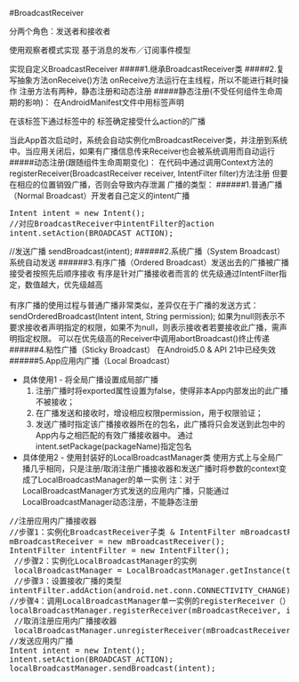 #BroadcastReceiver
<p>分两个角色：发送者和接收者 

使用观察者模式实现 基于消息的发布／订阅事件模型</p>
实现自定义BroadcastReceiver
#####1.继承BroadcastReceiver类
#####2.复写抽象方法onReceive()方法
onReceive方法运行在主线程，所以不能进行耗时操作
注册方法有两种，静态注册和动态注册
#####静态注册(不受任何组件生命周期的影响)：
在AndroidManifest文件中用<receiver>标签声明 <p>
在该标签下通过<intent-filter>标签中的 <action>标签确定接受什么action的广播<p>
当此App首次启动时，系统会自动实例化mBroadcastReceiver类，并注册到系统中。当应用关闭后，如果有广播信息传来Receiver也会被系统调用而自动运行
#####动态注册(跟随组件生命周期变化)：
在代码中通过调用Context方法的registerReceiver(BroadcastReceiver receiver, IntentFilter filter)方法注册
但要在相应的位置销毁广播，否则会导致内存泄漏
广播的类型：
######1.普通广播（Normal Broadcast）开发者自己定义的intent广播
<pre>
Intent intent = new Intent();
//对应BroadcastReceiver中intentFilter的action
intent.setAction(BROADCAST_ACTION);
</pre>
//发送广播
sendBroadcast(intent);
######2.系统广播（System Broadcast）系统自动发送
######3.有序广播（Ordered Broadcast）发送出去的广播被广播接受者按照先后顺序接收 有序是针对广播接收者而言的
优先级通过IntentFilter指定，数值越大，优先级越高
<intent-filter android:priority="998">  
  <action android:name="android.intent.action.MY_BROADCAST"/>  
    <category android:name="android.intent.category.DEFAULT" />    </intent-filter>
有序广播的使用过程与普通广播非常类似，差异仅在于广播的发送方式：
sendOrderedBroadcast(Intent intent, String permission);
如果为null则表示不要求接收者声明指定的权限，如果不为null，则表示接收者若要接收此广播，需声明指定权限。
可以在优先级高的Receiver中调用abortBroadcast()终止传递
######4.粘性广播（Sticky Broadcast）
在Android5.0 & API 21中已经失效
######5.App应用内广播（Local Broadcast）
* 具体使用1 - 将全局广播设置成局部广播
    1. 注册广播时将exported属性设置为false，使得非本App内部发出的此广播不被接收；
    2. 在广播发送和接收时，增设相应权限permission，用于权限验证；
    3. 发送广播时指定该广播接收器所在的包名，此广播将只会发送到此包中的App内与之相匹配的有效广播接收器中。
通过intent.setPackage(packageName)指定包名
* 具体使用2 - 使用封装好的LocalBroadcastManager类
使用方式上与全局广播几乎相同，只是注册/取消注册广播接收器和发送广播时将参数的context变成了LocalBroadcastManager的单一实例
注：对于LocalBroadcastManager方式发送的应用内广播，只能通过LocalBroadcastManager动态注册，不能静态注册
<pre>
//注册应用内广播接收器 
//步骤1：实例化BroadcastReceiver子类 & IntentFilter mBroadcastReceiver 
mBroadcastReceiver = new mBroadcastReceiver(); 
IntentFilter intentFilter = new IntentFilter();
 //步骤2：实例化LocalBroadcastManager的实例
 localBroadcastManager = LocalBroadcastManager.getInstance(this);
 //步骤3：设置接收广播的类型 
intentFilter.addAction(android.net.conn.CONNECTIVITY_CHANGE); 
//步骤4：调用LocalBroadcastManager单一实例的registerReceiver（）方法进行动态注册 
localBroadcastManager.registerReceiver(mBroadcastReceiver, intentFilter);
 //取消注册应用内广播接收器
 localBroadcastManager.unregisterReceiver(mBroadcastReceiver); 
//发送应用内广播 
Intent intent = new Intent(); 
intent.setAction(BROADCAST_ACTION); 
localBroadcastManager.sendBroadcast(intent);
</pre>


